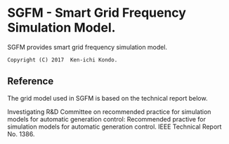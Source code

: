 # SGFM - Smart Grid Frequency Simulation Model.

SGFM provides smart grid frequency simulation model.

	Copyright (C) 2017  Ken-ichi Kondo.

## Reference
The grid model used in SGFM is based on the technical report below.

Investigating R&D Committee on recommended practice
for simulation models for automatic generation control:
Recommended practive for simulation models for automatic generation control.
IEEE Technical Report No. 1386.

